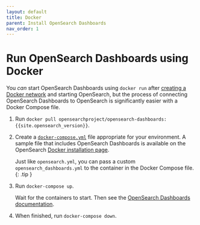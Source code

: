 ```yaml
---
layout: default
title: Docker
parent: Install OpenSearch Dashboards
nav_order: 1
---
```


# Run OpenSearch Dashboards using Docker

You *can* start OpenSearch Dashboards using `docker run` after [creating a Docker network](https://docs.docker.com/engine/reference/commandline/network_create/) and starting OpenSearch, but the process of connecting OpenSearch Dashboards to OpenSearch is significantly easier with a Docker Compose file.

1. Run `docker pull opensearchproject/opensearch-dashboards:{{site.opensearch_version}}`.

1. Create a [`docker-compose.yml`](https://docs.docker.com/compose/compose-file/) file appropriate for your environment. A sample file that includes OpenSearch Dashboards is available on the OpenSearch [Docker installation page](../opensearch/docker/#sample-docker-compose-file).

   Just like `opensearch.yml`, you can pass a custom `opensearch_dashboards.yml` to the container in the Docker Compose file.
   {: .tip }

1. Run `docker-compose up`.

   Wait for the containers to start. Then see the [OpenSearch Dashboards documentation](../../../opensearch-dashboards/).

1. When finished, run `docker-compose down`.
